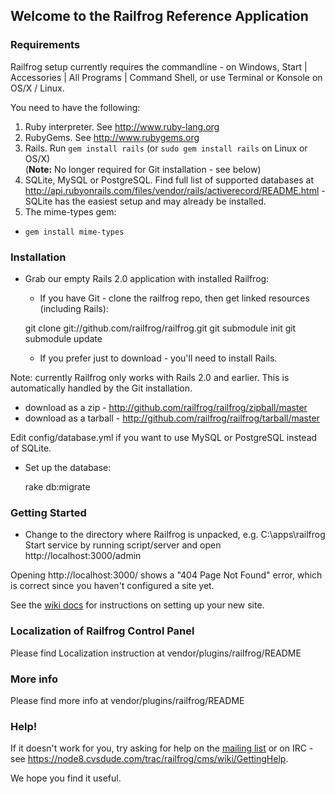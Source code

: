 ## Welcome to the Railfrog Reference Application

### Requirements

Railfrog setup currently requires the commandline - on Windows, Start | Accessories | All Programs | Command Shell, or
use Terminal or Konsole on OS/X / Linux.

You need to have the following:

  1. Ruby interpreter. See http://www.ruby-lang.org
  2. RubyGems. See http://www.rubygems.org 
  3. Rails. Run `gem install rails` (or `sudo gem install rails` on Linux or OS/X)  
  (**Note:** No longer required for Git installation - see below)
  4. SQLite, MySQL or PostgreSQL. Find full list of supported databases at
  <http://api.rubyonrails.com/files/vendor/rails/activerecord/README.html> -SQLite has the easiest setup
  and may already be installed.
  5. The mime-types gem:
   - `gem install mime-types`


### Installation

 * Grab our empty Rails 2.0 application with installed Railfrog:

   * If you have Git - clone the railfrog repo, then get linked resources (including Rails):

    git clone git://github.com/railfrog/railfrog.git
    git submodule init
    git submodule update

   * If you prefer just to download - you'll need to install Rails.

Note:  currently Railfrog only works with Rails 2.0 and earlier. This is automatically
handled by the Git installation. 

   * download as a zip - <http://github.com/railfrog/railfrog/zipball/master>
   * download as a tarball - <http://github.com/railfrog/railfrog/tarball/master>

 Edit config/database.yml if you want to use MySQL or PostgreSQL instead of SQLite.

 * Set up the database:

    rake db:migrate


### Getting Started

 * Change to the directory where Railfrog is unpacked, e.g. C:\apps\railfrog
Start service by running script/server and open http://localhost:3000/admin

Opening http://localhost:3000/ shows a "404 Page Not Found" error, which is correct since you haven't configured a site yet.

See the [wiki docs](http://wiki.github.com/railfrog/railfrog) for instructions on setting up your new site.


### Localization of Railfrog Control Panel

Please find Localization instruction at vendor/plugins/railfrog/README


### More info

Please find more info at vendor/plugins/railfrog/README

### Help!

If it doesn't work for you, try asking for help on the [mailing list](http://groups.google.com/group/railfrog-dev)
or on IRC - see <https://node8.cvsdude.com/trac/railfrog/cms/wiki/GettingHelp>.


We hope you find it useful.

